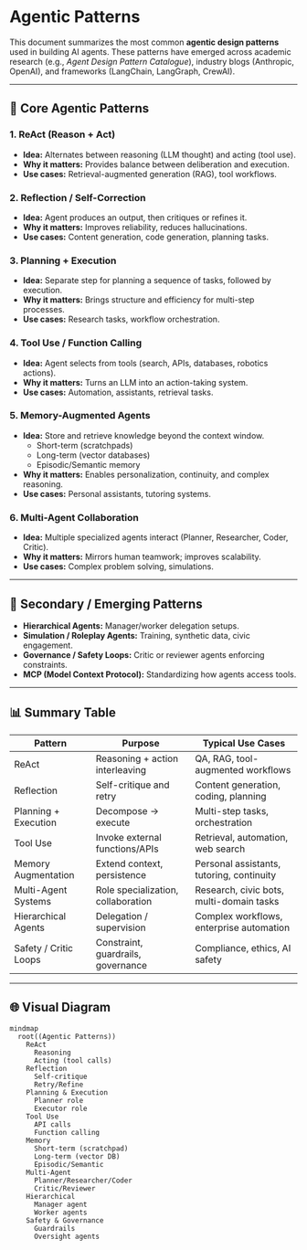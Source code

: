 # Agentic Patterns

This document summarizes the most common **agentic design patterns** used in building AI agents. These patterns have emerged across academic research (e.g., *Agent Design Pattern Catalogue*), industry blogs (Anthropic, OpenAI), and frameworks (LangChain, LangGraph, CrewAI).

---

## 🔑 Core Agentic Patterns

### 1. ReAct (Reason + Act)
- **Idea:** Alternates between reasoning (LLM thought) and acting (tool use).
- **Why it matters:** Provides balance between deliberation and execution.
- **Use cases:** Retrieval-augmented generation (RAG), tool workflows.

### 2. Reflection / Self-Correction
- **Idea:** Agent produces an output, then critiques or refines it.
- **Why it matters:** Improves reliability, reduces hallucinations.
- **Use cases:** Content generation, code generation, planning tasks.

### 3. Planning + Execution
- **Idea:** Separate step for planning a sequence of tasks, followed by execution.
- **Why it matters:** Brings structure and efficiency for multi-step processes.
- **Use cases:** Research tasks, workflow orchestration.

### 4. Tool Use / Function Calling
- **Idea:** Agent selects from tools (search, APIs, databases, robotics actions).
- **Why it matters:** Turns an LLM into an action-taking system.
- **Use cases:** Automation, assistants, retrieval tasks.

### 5. Memory-Augmented Agents
- **Idea:** Store and retrieve knowledge beyond the context window.
  - Short-term (scratchpads)
  - Long-term (vector databases)
  - Episodic/Semantic memory
- **Why it matters:** Enables personalization, continuity, and complex reasoning.
- **Use cases:** Personal assistants, tutoring systems.

### 6. Multi-Agent Collaboration
- **Idea:** Multiple specialized agents interact (Planner, Researcher, Coder, Critic).
- **Why it matters:** Mirrors human teamwork; improves scalability.
- **Use cases:** Complex problem solving, simulations.

---

## 🧩 Secondary / Emerging Patterns

- **Hierarchical Agents:** Manager/worker delegation setups.
- **Simulation / Roleplay Agents:** Training, synthetic data, civic engagement.
- **Governance / Safety Loops:** Critic or reviewer agents enforcing constraints.
- **MCP (Model Context Protocol):** Standardizing how agents access tools.

---

## 📊 Summary Table

| Pattern                | Purpose                                   | Typical Use Cases                        |
|-------------------------|-------------------------------------------|------------------------------------------|
| ReAct                  | Reasoning + action interleaving           | QA, RAG, tool-augmented workflows        |
| Reflection             | Self-critique and retry                   | Content generation, coding, planning     |
| Planning + Execution   | Decompose → execute                       | Multi-step tasks, orchestration          |
| Tool Use               | Invoke external functions/APIs            | Retrieval, automation, web search        |
| Memory Augmentation    | Extend context, persistence               | Personal assistants, tutoring, continuity|
| Multi-Agent Systems    | Role specialization, collaboration        | Research, civic bots, multi-domain tasks |
| Hierarchical Agents    | Delegation / supervision                  | Complex workflows, enterprise automation |
| Safety / Critic Loops  | Constraint, guardrails, governance        | Compliance, ethics, AI safety            |

---

## 🌐 Visual Diagram

```mermaid
mindmap
  root((Agentic Patterns))
    ReAct
      Reasoning
      Acting (tool calls)
    Reflection
      Self-critique
      Retry/Refine
    Planning & Execution
      Planner role
      Executor role
    Tool Use
      API calls
      Function calling
    Memory
      Short-term (scratchpad)
      Long-term (vector DB)
      Episodic/Semantic
    Multi-Agent
      Planner/Researcher/Coder
      Critic/Reviewer
    Hierarchical
      Manager agent
      Worker agents
    Safety & Governance
      Guardrails
      Oversight agents
